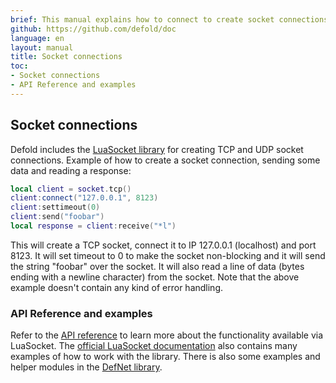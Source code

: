 ```yaml
---
brief: This manual explains how to connect to create socket connections.
github: https://github.com/defold/doc
language: en
layout: manual
title: Socket connections
toc:
- Socket connections
- API Reference and examples
---
```


## Socket connections

Defold includes the [LuaSocket library](https://lunarmodules.github.io/luasocket/) for creating TCP and UDP socket connections. Example of how to create a socket connection, sending some data and reading a response:

```Lua
local client = socket.tcp()
client:connect("127.0.0.1", 8123)
client:settimeout(0)
client:send("foobar")
local response = client:receive("*l")
```

This will create a TCP socket, connect it to IP 127.0.0.1 (localhost) and port 8123. It will set timeout to 0 to make the socket non-blocking and it will send the string "foobar" over the socket. It will also read a line of data (bytes ending with a newline character) from the socket. Note that the above example doesn't contain any kind of error handling.

### API Reference and examples

Refer to the [API reference](/ref/socket/) to learn more about the functionality available via LuaSocket. The [official LuaSocket documentation](https://lunarmodules.github.io/luasocket/) also contains many examples of how to work with the library. There is also some examples and helper modules in the [DefNet library](https://github.com/britzl/defnet/).